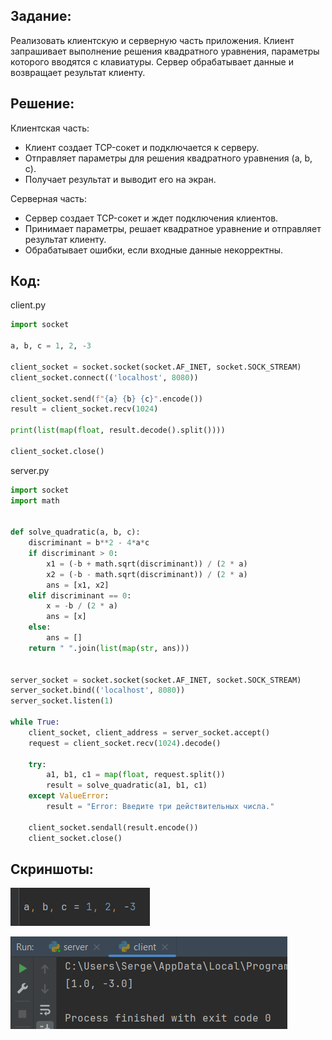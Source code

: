 ## **Задание:**

Реализовать клиентскую и серверную часть приложения. Клиент запрашивает выполнение решения квадратного уравнения, параметры которого вводятся с клавиатуры. Сервер обрабатывает данные и возвращает результат клиенту.

## **Решение:**

Клиентская часть:

   - Клиент создает TCP-сокет и подключается к серверу.
   - Отправляет параметры для решения квадратного уравнения (a, b, c).
   - Получает результат и выводит его на экран.

Серверная часть:

   - Сервер создает TCP-сокет и ждет подключения клиентов.
   - Принимает параметры, решает квадратное уравнение и отправляет результат клиенту.
   - Обрабатывает ошибки, если входные данные некорректны.

## **Код:**

client.py
```python
import socket

a, b, c = 1, 2, -3

client_socket = socket.socket(socket.AF_INET, socket.SOCK_STREAM)
client_socket.connect(('localhost', 8080))

client_socket.send(f"{a} {b} {c}".encode())
result = client_socket.recv(1024)

print(list(map(float, result.decode().split())))

client_socket.close()
```

server.py
```python
import socket
import math


def solve_quadratic(a, b, c):
    discriminant = b**2 - 4*a*c
    if discriminant > 0:
        x1 = (-b + math.sqrt(discriminant)) / (2 * a)
        x2 = (-b - math.sqrt(discriminant)) / (2 * a)
        ans = [x1, x2]
    elif discriminant == 0:
        x = -b / (2 * a)
        ans = [x]
    else:
        ans = []
    return " ".join(list(map(str, ans)))


server_socket = socket.socket(socket.AF_INET, socket.SOCK_STREAM)
server_socket.bind(('localhost', 8080))
server_socket.listen(1)

while True:
    client_socket, client_address = server_socket.accept()
    request = client_socket.recv(1024).decode()

    try:
        a1, b1, c1 = map(float, request.split())
        result = solve_quadratic(a1, b1, c1)
    except ValueError:
        result = "Error: Введите три действительных числа."

    client_socket.sendall(result.encode())
    client_socket.close()
```

## **Скриншоты:**

![](../images/03.png)

![](../images/04.png)